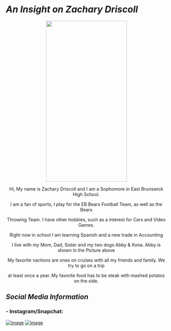 # _An Insight on Zachary Driscoll_
<p align="center">
  <img width="253" height="504" src="https://user-images.githubusercontent.com/65623724/83602976-89b4b480-a541-11ea-86a2-cc471706edf3.png">
</p>

<p align="center">Hi, My name is Zachary Driscoll and I am a Sophomore in East Brunswick High School.</p>
<p align="center">I am a fan of sports, I play for the EB Bears Football Team, as well as the Bears</p>
<p align="center">Throwing Team. I have other hobbies, such as a interest for Cars and Video Games.</p>
<p align="center">Right now in school I am learning Spanish and a new trade in Accounting</p>
<p align="center">I live with my Mom, Dad, Sister and my two dogs Abby & Kona. Abby is shown in the Picture above</p>
<p align="center">My favorite vactions are ones on cruises with all my friends and family. We try to go on a trip</p>
<p align="center">at least once a year. My favorite food has to be steak with mashed potatos on the side. </p>
<p align="center"></p>

## _Social Media Information_
### - Instagram/Snapchat:
[![image](https://user-images.githubusercontent.com/65623724/83605467-f3cf5880-a545-11ea-959a-dec56b0651c4.png)](https://www.instagram.com/_zach_dris_/)
 [![image](https://user-images.githubusercontent.com/65623724/83605321-b66acb00-a545-11ea-8de9-e92cc6626001.png)](https://www.snapchat.com/add/zachary56789)
